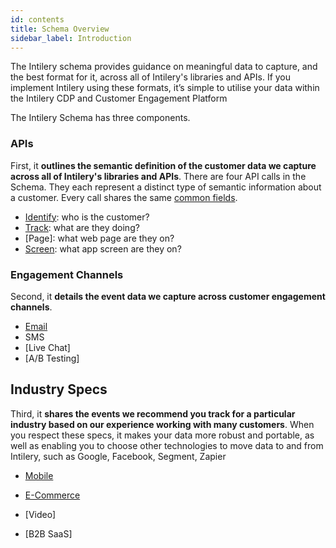 ```yaml
---
id: contents
title: Schema Overview
sidebar_label: Introduction
---
```


The Intilery schema provides guidance on meaningful data to capture, and the best format for it, across all of Intilery's libraries and APIs. If you implement Intilery using these formats, it’s simple to utilise your data within the Intilery CDP and Customer Engagement Platform

The Intilery Schema has three components.

### APIs

First, it **outlines the semantic definition of the customer data we capture across all of Intilery's libraries and APIs**. There are four API calls in the Schema. They each represent a distinct type of semantic information about a customer. Every call shares the same [common fields](common).

- [Identify](./identify): who is the customer?
- [Track](./track): what are they doing?
- [Page]: what web page are they on?
- [Screen](./screen): what app screen are they on?

### Engagement Channels

Second, it **details the event data we capture across customer engagement channels**.

- [Email](./email)
- SMS
- [Live Chat]
- [A/B Testing]

## Industry Specs

Third, it **shares the events we recommend you track for a particular industry based on our experience working with many customers**. When you respect these specs, it makes your data more robust and portable, as well as enabling you to choose other technologies to move data to and from Intilery, such as Google, Facebook, Segment, Zapier

- [Mobile](./mobile)

- [E-Commerce](./retail)

- [Video]

- [B2B SaaS]